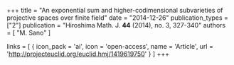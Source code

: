 +++
title = "An exponential sum and higher-codimensional subvarieties of projective spaces over finite field"
date = "2014-12-26"
publication_types = ["2"]
publication = "Hiroshima Math. J. **44** (2014), no. 3, 327-340"
authors = [ "M. Sano" ]

links = [ { icon_pack = 'ai', icon = 'open-access', name = 'Article', url = 'http://projecteuclid.org/euclid.hmj/1419619750' } ]
+++
